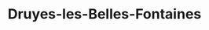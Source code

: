 ---
title: Druyes-les-Belles-Fontaines
url: /druyes-les-belles-fontaines/
latitude: 47.548
longitude: 3.421
---